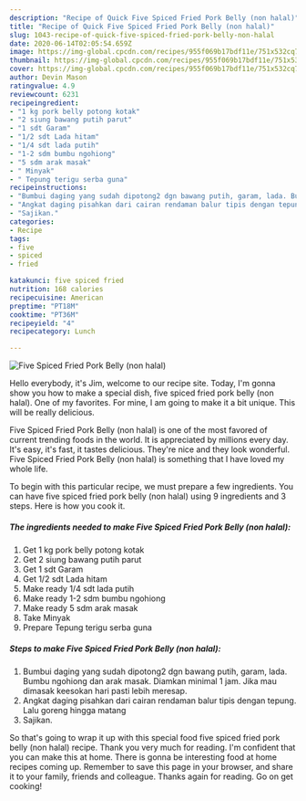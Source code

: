 ```yaml
---
description: "Recipe of Quick Five Spiced Fried Pork Belly (non halal)"
title: "Recipe of Quick Five Spiced Fried Pork Belly (non halal)"
slug: 1043-recipe-of-quick-five-spiced-fried-pork-belly-non-halal
date: 2020-06-14T02:05:54.659Z
image: https://img-global.cpcdn.com/recipes/955f069b17bdf11e/751x532cq70/five-spiced-fried-pork-belly-non-halal-foto-resep-utama.jpg
thumbnail: https://img-global.cpcdn.com/recipes/955f069b17bdf11e/751x532cq70/five-spiced-fried-pork-belly-non-halal-foto-resep-utama.jpg
cover: https://img-global.cpcdn.com/recipes/955f069b17bdf11e/751x532cq70/five-spiced-fried-pork-belly-non-halal-foto-resep-utama.jpg
author: Devin Mason
ratingvalue: 4.9
reviewcount: 6231
recipeingredient:
- "1 kg pork belly potong kotak"
- "2 siung bawang putih parut"
- "1 sdt Garam"
- "1/2 sdt Lada hitam"
- "1/4 sdt lada putih"
- "1-2 sdm bumbu ngohiong"
- "5 sdm arak masak"
- " Minyak"
- " Tepung terigu serba guna"
recipeinstructions:
- "Bumbui daging yang sudah dipotong2 dgn bawang putih, garam, lada. Bumbu ngohiong dan arak masak. Diamkan minimal 1 jam. Jika mau dimasak keesokan hari pasti lebih meresap."
- "Angkat daging pisahkan dari cairan rendaman balur tipis dengan tepung. Lalu goreng hingga matang"
- "Sajikan."
categories:
- Recipe
tags:
- five
- spiced
- fried

katakunci: five spiced fried 
nutrition: 168 calories
recipecuisine: American
preptime: "PT18M"
cooktime: "PT36M"
recipeyield: "4"
recipecategory: Lunch

---
```



![Five Spiced Fried Pork Belly (non halal)](https://img-global.cpcdn.com/recipes/955f069b17bdf11e/751x532cq70/five-spiced-fried-pork-belly-non-halal-foto-resep-utama.jpg)

Hello everybody, it's Jim, welcome to our recipe site. Today, I'm gonna show you how to make a special dish, five spiced fried pork belly (non halal). One of my favorites. For mine, I am going to make it a bit unique. This will be really delicious.



Five Spiced Fried Pork Belly (non halal) is one of the most favored of current trending foods in the world. It is appreciated by millions every day. It's easy, it's fast, it tastes delicious. They're nice and they look wonderful. Five Spiced Fried Pork Belly (non halal) is something that I have loved my whole life.


To begin with this particular recipe, we must prepare a few ingredients. You can have five spiced fried pork belly (non halal) using 9 ingredients and 3 steps. Here is how you cook it.

<!--inarticleads1-->

##### The ingredients needed to make Five Spiced Fried Pork Belly (non halal):

1. Get 1 kg pork belly potong kotak
1. Get 2 siung bawang putih parut
1. Get 1 sdt Garam
1. Get 1/2 sdt Lada hitam
1. Make ready 1/4 sdt lada putih
1. Make ready 1-2 sdm bumbu ngohiong
1. Make ready 5 sdm arak masak
1. Take  Minyak
1. Prepare  Tepung terigu serba guna




<!--inarticleads2-->

##### Steps to make Five Spiced Fried Pork Belly (non halal):

1. Bumbui daging yang sudah dipotong2 dgn bawang putih, garam, lada. Bumbu ngohiong dan arak masak. Diamkan minimal 1 jam. Jika mau dimasak keesokan hari pasti lebih meresap.
1. Angkat daging pisahkan dari cairan rendaman balur tipis dengan tepung. Lalu goreng hingga matang
1. Sajikan.




So that's going to wrap it up with this special food five spiced fried pork belly (non halal) recipe. Thank you very much for reading. I'm confident that you can make this at home. There is gonna be interesting food at home recipes coming up. Remember to save this page in your browser, and share it to your family, friends and colleague. Thanks again for reading. Go on get cooking!
